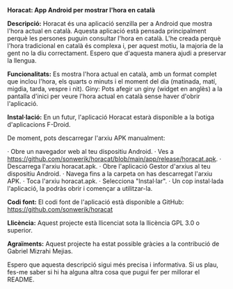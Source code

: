 **Horacat: App Android per mostrar l'hora en català**

**Descripció:**
Horacat és una aplicació senzilla per a Android que mostra l'hora actual en català. Aquesta aplicació està pensada principalment perquè les persones puguin consultar l'hora en català. L'he creada perquè l'hora tradicional en català és complexa i, per aquest motiu, la majoria de la gent no la diu correctament. Espero que d'aquesta manera ajudi a preservar la llengua.

**Funcionalitats:**
Es mostra l'hora actual en català, amb un format complet que inclou l'hora, els quarts o minuts i el moment del dia (matinada, matí, migdia, tarda, vespre i nit).
Giny: Pots afegir un giny (widget en anglès) a la pantalla d'inici per veure l'hora actual en català sense haver d'obrir l'aplicació.

**Instal·lació:**
En un futur, l'aplicació Horacat estarà disponible a la botiga d'aplicacions F-Droid.

De moment, pots descarregar l'arxiu APK manualment:

· Obre un navegador web al teu dispositiu Android.
· Ves a https://github.com/sonwerik/horacat/blob/main/app/release/horacat.apk.
· Descarrega l'arxiu horacat.apk.
· Obre l'aplicació Gestor d'arxius al teu dispositiu Android.
· Navega fins a la carpeta on has descarregat l'arxiu APK.
· Toca l'arxiu horacat.apk.
· Selecciona "Instal·lar".
· Un cop instal·lada l'aplicació, la podràs obrir i començar a utilitzar-la.

**Codi font:**
El codi font de l'aplicació està disponible a GitHub: https://github.com/sonwerik/horacat

**Llicència:**
Aquest projecte està llicenciat sota la llicència GPL 3.0 o superior.

**Agraïments:**
Aquest projecte ha estat possible gràcies a la contribució de Gabriel Mizrahi Mejias.

Espero que aquesta descripció sigui més precisa i informativa. Si us plau, fes-me saber si hi ha alguna altra cosa que pugui fer per millorar el README.
